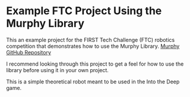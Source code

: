 # Example FTC Project Using the Murphy Library

This an example project for the FIRST Tech Challenge (FTC) robotics competition that demonstrates how to use the Murphy Library.
[Murphy GitHub Repository](https://github.com/Jumpypants/Murphy)

I recommend looking through this project to get a feel for how to use the library before using it in your own project.

This is a simple theoretical robot meant to be used in the Into the Deep game.